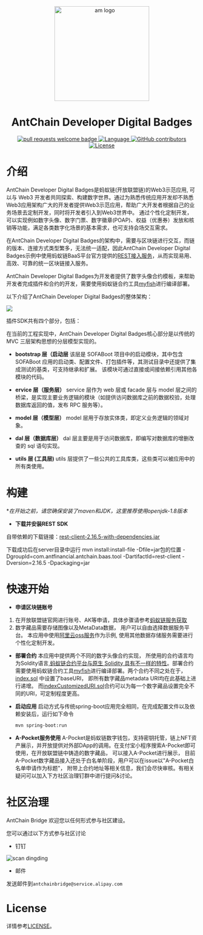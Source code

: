 <div align="center">
  <img alt="am logo" src="https://antchainbridge.oss-cn-shanghai.aliyuncs.com/antchainbridge/document/picture/antchain.png" width="250" >
  <h1 align="center">AntChain Developer Digital Badges</h1>
  <p align="center">
    <a href="http://makeapullrequest.com">
      <img alt="pull requests welcome badge" src="https://img.shields.io/badge/PRs-welcome-brightgreen.svg?style=flat">
    </a>
    <a href="https://www.java.com">
      <img alt="Language" src="https://img.shields.io/badge/Language-Java-blue.svg?style=flat">
    </a>
    <a href="https://github.com/AntChainOpenLab/AntChainDeveloper DigitalBadges/graphs/contributors">
      <img alt="GitHub contributors" src="https://img.shields.io/github/contributors/AntChainOpenLab/AntChainDeveloperDigitalBadges">
    </a>
    <a href="https://www.apache.org/licenses/LICENSE-2.0">
      <img alt="License" src="https://img.shields.io/github/license/AntChainOpenLab/AntChainDeveloperDigitalBadges?style=flat">
    </a>
  </p>
</div>


# 介绍

AntChain Developer Digital Badges是蚂蚁链(开放联盟链)的Web3示范应用, 可以与 Web3 开发者共同探索、构建数字世界。通过为熟悉传统应用开发却不熟悉Web3应用架构广大的开发者提供Web3示范应用，帮助广大开发者根据自己的业务场景去定制开发，同时将开发者引入到Web3世界中。
通过个性化定制开发，可以实现例如数字头像、数字门票、数字徽章(POAP)、权益（优惠券）发放和核销等功能，满足各类数字化场景的基本需求，也可支持会场交互需求。


在AntChain Developer Digital Badges的架构中，需要与区块链进行交互，而链的版本、连接方式类型繁多，无法统一适配，因此AntChain Developer Digital Badges示例中使用蚂蚁链BaaS平台官方提供的[REST接入服务](https://antchain.antgroup.com/docs/11/204700)，从而实现易用、高效、可靠的统一区块链接入服务。


AntChain Developer Digital Badges为开发者提供了数字头像合约模板，来帮助开发者完成插件和合约的开发，需要使用蚂蚁链合约工具[myfish](contracts/README.md)进行编译部署。


以下介绍了AntChain Developer Digital Badges的整体架构：

![](https://mdn.alipayobjects.com/huamei_3x8d2m/afts/img/A*3tOZSIhIG4wAAAAAAAAAAAAADjmWAQ/original)

插件SDK共有四个部分，包括：

在当前的工程实现中，AntChain Developer Digital Badges核心部分是以传统的 MVC 三层架构思想的分层模型实现的。
- **bootstrap 层（启动层**
该层是 SOFABoot 项目中的启动模块，其中包含 SOFABoot 应用的启动类、配置文件、打包插件等，其测试目录中还提供了集成测试的基类，可支持继承和扩展。
该模块可通过直接或间接依赖引用其他各模块的代码。

- **ervice 层（服务层）**
service 层作为 web 层或 facade 层与 model 层之间的桥梁，是实现主要业务逻辑的模块（如提供访问数据库之前的数据校验，处理数据库返回的值，发布 RPC 服务等）。
- **model 层（模型层）**
model 层用于存放实体类，即定义业务逻辑的领域对象。
- **dal 层（数据库层）**
dal 层主要是用于访问数据库，即编写对数据库的增删改查的 sql 语句实现。
- **utils 层 (工具层)**
utils 层提供了一些公共的工具库类，这些类可以被应用中的所有类使用。

  

# 构建

**在开始之前，请您确保安装了maven和JDK，这里推荐使用openjdk-1.8版本*
- **下载并安装REST SDK**

自带依赖的下载链接：[rest-client-2.16.5-with-dependencies.jar](https://static-aliyun-doc.oss-cn-hangzhou.aliyuncs.com/file-manage-files/zh-CN/20230512/sghb/rest-client-2.16.5-with-dependencies.jar)

下载成功后在server目录中运行
mvn install:install-file -Dfile=jar包的位置 -DgroupId=com.antfinancial.antchain.baas.tool -DartifactId=rest-client -Dversion=2.16.5 -Dpackaging=jar

# 快速开始

- **申请区块链账号**
1. 在开放联盟链官网进行账号、AK等申请，具体步骤请参考[蚂蚁链服务获取](https://opendocs.antchain.antgroup.com/docs/intro#-%E8%8E%B7%E5%8F%96%E6%9C%8D%E5%8A%A1)
2. 数字藏品需要存储图像以及MetaData数据， 用户可以自由选择数据服务平台。 本应用中使用[阿里云oss服务](https://www.aliyun.com/product/oss)作为示例, 使用其他数据存储服务需要进行个性化定制开发。

- **部署合约**
本应用中提供两个不同的数字头像合约实现， 所使用的合约语言均为Soldity语言,[蚂蚁链合约平台与原生 Solidity 具有不一样的特性](https://antchain.antgroup.com/docs/11/101909)。部署合约需要使用蚂蚁链合约工具[myfish](contracts/README.md)进行编译部署。两个合约不同之处在于， [index.sol](contracts/solidity/index.sol) 中设置了baseURI， 即所有数字藏品metadata URI均在此基础上进行递增。 而[indexCustomizedURI.sol](contracts/solidity/indexCustomizedURI.sol)合约可以为每一个数字藏品设置完全不同的URI，可定制程度更高。


- **启动应用**
启动方式与传统spring-boot应用完全相同，在完成配置文件以及依赖安装后，运行如下命令
    ```bash
    mvn spring-boot:run
    ```

- **A-Pocket服务使用**
A-Pocket是蚂蚁链数字钱包，支持密钥托管，链上NFT资产展示，并开放提供对外部DApp的调用。在支付宝小程序搜索A-Pocket即可使用，在开放联盟链中铸造的数字藏品， 可以接入A-Pocket进行展示， 目前A-Pocket数字藏品接入还处于白名单阶段，用户可以在issue以"A-Pocket白名单申请作为标题"， 附带上合约地址等相关信息，我们会尽快审核。有相关疑问可以加入下方社区治理钉群中进行提问&讨论。

# 社区治理

AntChain Bridge 欢迎您以任何形式参与社区建设。

您可以通过以下方式参与社区讨论

- 钉钉

![scan dingding](https://mdn.alipayobjects.com/huamei_7pldhj/afts/img/A*sjpaS6gIPFgAAAAAAAAAAAAADoaYAQ/original)

- 邮件

发送邮件到`antchainbridge@service.alipay.com`

# License

详情参考[LICENSE](./LICENSE)。